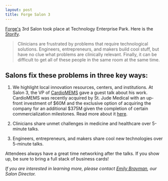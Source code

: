 ```yaml
---
layout: post
title: Forge Salon 3
---
```


[Forge's](http://www.forgeatl.com) 3rd Salon took place at Technology Enterprise Park. Here is the [Storify](https://storify.com/ForgeATL/salon-3).

>Clinicians are frustrated by problems that require technological solutions. Engineers, entrepreneurs, and makers build cool stuff, but have no clue what problems are clinically relevant. Finally, it can be difficult to get all of these people in the same room at
the same time.

## Salons fix these problems in three key ways:

1. We highlight local innovation resources, centers, and institutions. At Salon 3, the VP of [CardioMEMS](http://www.sjm.com/cardiomems) gave a guest talk about his work. 
CardioMEMS was recently acquired by St. Jude Medical with an up-front investment of $60M and the exclusive option of acquiring the company
 for an additional $375M given the completion of certain commercialization milestones. Read more about it [here](http://jaycaplan.com/2010/09/14/cardiomems-an-earn-out-with-a-twist/).

2. Clinicians share unmet challenges in medicine and healthcare over 5-minute talks.

3. Engineers, entrepreneurs, and makers share cool new technologies over 5-minute talks.

Attendees always have a great time networking after the talks. If you show up, be sure to bring a full stack of business cards!

*If you are interested in learning more, please contact [Emily Brayman](mailto:emily@forgeatl.com), our Salon Director.*